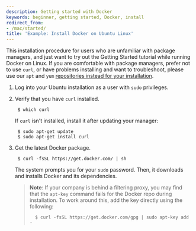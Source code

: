 ```yaml
---
description: Getting started with Docker
keywords: beginner, getting started, Docker, install
redirect_from:
- /mac/started/
title: 'Example: Install Docker on Ubuntu Linux'
---
```


This installation procedure for users who are unfamiliar with package
managers, and just want to try out the Getting Started tutorial while running Docker on Linux. If you are comfortable with package managers, prefer not to use
`curl`, or have problems installing and want to troubleshoot, please use our
`apt` and `yum` <a href="https://docs.docker.com/engine/installation/"
target="_blank">repositories instead for your installation</a>.

1. Log into your Ubuntu installation as a user with `sudo` privileges.

2. Verify that you have `curl` installed.

        $ which curl

    If `curl` isn't installed, install it after updating your manager:

        $ sudo apt-get update
        $ sudo apt-get install curl

3. Get the latest Docker package.

        $ curl -fsSL https://get.docker.com/ | sh

    The system prompts you for your `sudo` password. Then, it downloads and
    installs Docker and its dependencies.

    >**Note**: If your company is behind a filtering proxy, you may find that the
    >`apt-key`
    >command fails for the Docker repo during installation. To work around this,
    >add the key directly using the following:
    >
    >       $ curl -fsSL https://get.docker.com/gpg | sudo apt-key add -

